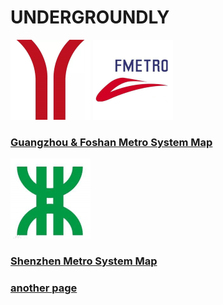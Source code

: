# UNDERGROUNDLY
 
![Guangzhou](GZ.png) ![Foshan](FS.png)

### [Guangzhou &amp; Foshan Metro System Map](guangzhou.svg)
 
 ![Shenzhen](SZ.png)

### [Shenzhen Metro System Map](shenzhen.svg)

### [another page](GZ_FS.md)
